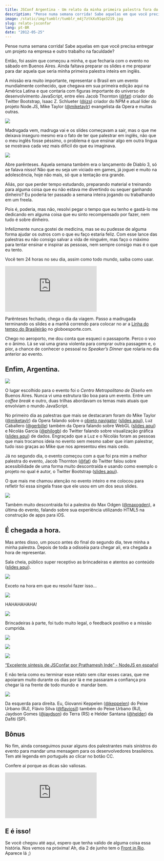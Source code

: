```yaml
---
title: JSConf Argentina - Um relato da minha primeira palestra fora do Brasil
description: "Pense numa semana corrida! Sabe aquelas em que você precisa entregar um projeto na empresa e outro trabalho na faculdade? Então, foi assim que começou a minha, e que fecharia com o evento no sábado em Buenos Aires. Ainda faltava preparar os slides e me preparar para dar aquela que seria minha primeira palestra inteira em inglês."
image: /static/img/tumblr/tumblr_m4j7ztkXu91qe3219.jpg
slug: relato-jsconfar
lang: pt-BR
date: "2012-05-25"
---
```


Pense numa semana corrida! Sabe aquelas em que você precisa entregar um projeto na empresa e outro trabalho na faculdade?

Então, foi assim que começou a minha, e que fecharia com o evento no sábado em Buenos Aires. Ainda faltava preparar os slides e me preparar para dar aquela que seria minha primeira palestra inteira em inglês.

A missão era muito importante, representar o Brasil em um evento mundialmente conhecido, que chegava em sua primeira edição aqui na América Latina e que contaria com figuras importante do universo de desenvolvimento JavaScript, entre eles Jacob Thornton ([@fat](https://twitter.com/fat)) criador do Twitter Bootstrap, Isaac Z. Schlueter ([@izs](https://twitter.com/izs)) criador do NPM e atual líder do projeto Node.JS, Mike Taylor ([@miketaylr](https://twitter.com/#!/miketaylr)) evangelista da Opera e muitas outras.

<!-- more -->

[![](/static/img/tumblr/tumblr_m4j8mxWMLX1qe3219.jpg)](http://jsconf.com.ar/)

Madrugada vem, madruga vai e os slides começavam a sair, mas o que me deixava inseguro mesmo era o fato de ter que palestrar em inglês, não que o meu inglês fosse péssimo, o problema é que ensinar algo em outra língua se mostrava cada vez mais difícil do que eu imaginava.

![](/static/img/tumblr/tumblr_m4j8wnLFVW1qe3219.jpg)

Abre parênteses. Aquela semana também era o lançamento de Diablo 3, só se falava nisso! Não que eu seja um viciado em games, já joguei e muito na adolescência, hoje não mais, só que a tentação era grande.

Aliás, por que perder tempo estudando, preparando material e treinando para alguma coisa que eu não estava me divertindo ou sequer ganhando dinheiro? Eu poderia ter passado a semana inteira jogando ou trabalhando em um freela.

Pois é, poderia, mas não, resolvi pegar o tempo que eu tenho e gastá-lo me dedicando em alguma coisa que eu sinto recompensado por fazer, nem tudo é sobre dinheiro.

Infelizmente nunca gostei de medicina, mas se eu pudesse de alguma forma ajudar os outros com o que eu faço estaria feliz. Com esse lance das palestras eu não consigo salvar a vida de ninguém, mas faço o máximo para tentar ensinar e inspirar as pessoas, nem sempre consigo mas é o que eu tento.

Você tem 24 horas no seu dia, assim como todo mundo, saiba como usar.

<div class="iframe-wrap">
  <iframe src="https://www.youtube.com/embed/relato-jsconfar.html" frameborder="0" allowfullscreen="true">
  </iframe>
</div>

Parênteses fechado, chega o dia da viagem. Passo a madrugada terminando os slides e a manhã correndo para colocar no ar a [Linha do tempo do Brasileirão](http://estatico.globoesporte.globo.com/linha-do-tempo/) no globoesporte.com.

Chego no aeroporto, me dou conta que esqueci o passaporte. Perco o voo e o ânimo. Lá se vai uma grana violenta para comprar outra passagem e, o pior, a chance de conhecer o pessoal no _Speaker’s Dinner_ que rolaria no dia anterior ao evento.

## Enfim, Argentina.

![](/static/img/tumblr/tumblr_m4j8x1YIQ31qe3219.jpg)

O lugar escolhido para o evento foi o _Centro Metropolitano de Diseño_ em Buenos Aires. Nunca vi uma estrutura tão boa para um evento. Entre um _coffee break_ e outro, duas trilhas abordavam os temas mais atuais que envolviam o mundo JavaScript.

No primeiro dia as palestras que mais se destacaram foram do Mike Taylor ([@miketaylr](https://twitter.com/#!/miketaylr)) da Opera falando sobre o [objeto navigator](https://developer.mozilla.org/en/DOM/window.navigator) ([slides aqui](http://miketaylr.com/pres/jsconfar/shower/)), Luz Caballero ([@gerbille](https://twitter.com/#!/gerbille)) também da Opera falando sobre WebGL ([slides aqui](https://www.slideshare.net/gerbille/webgl-para-javascripters)) e Nicolás Garcia ([@philogb](https://twitter.com/#!/philogb)) do Twitter falando sobre visualização gráfica ([slides aqui](https://www.slideshare.net/philogb/javascript-para-graficos-y-visualizacion-de-datos)) de dados. Engraçado que a Luz e o Nicolás foram as pessoas que mais trocamos ideia no evento sem mesmo saber que iriam palestrar, tudo isso graças ao Mike que nos apresentou eles mais cedo.

Já no segundo dia, o evento começou com a que foi pra mim a melhor palestra do evento, Jacob Thornton ([@fat](https://twitter.com/fat)) do Twitter falou sobre acessibilidade de uma forma muito descontraída e usando como exemplo o projeto no qual é autor, o Twitter Bootstrap ([slides aqui](https://speakerdeck.com/u/fat/p/borges)).

O que mais me chamou atenção no evento inteiro e me colocou para refletir foi essa singela frase que ele usou em um dos seus slides.

[![](/static/img/tumblr/tumblr_m4ja81ScE01qe3219.jpg)](http://wordsbyf.at/2012/05/21/jsconf-argentina-2012/)

Também muito descontraída foi a palestra do Max Odgen ([@maxogden](https://twitter.com/#!/maxogden)), a última do evento, falando sobre sua experiência utilizando HTML5 na construção de apps para iOS.

## É chegada a hora.

Mas antes disso, um pouco antes do final do segundo dia, teve minha a minha palestra. Depois de toda a odisséia para chegar ali, era chegada a hora de representar.

Sala cheia, público super receptivo as brincadeiras e atentos ao conteúdo ([slides aqui](https://github.com/zenorocha/talks/tree/master/2012/jsconf/)).

![](/static/img/tumblr/tumblr_m4j90idYAt1qe3219.jpg)

Exceto na hora em que eu resolvi fazer isso…

![](/static/img/tumblr/tumblr_m4jyo4kMnC1qe3219.jpg)

HAHAHAHAHA!

[![](/static/img/tumblr/tumblr_m4jacwlSd81qe3219.jpg)](https://twitter.com/mmednik/status/204309435391295488)

Brincadeiras à parte, foi tudo muito legal, o feedback positivo e a missão cumprida.

[![](/static/img/tumblr/tumblr_m4ja8bMqc71qe3219.jpg)](https://twitter.com/jsconfar/statuses/202898792800980992)

[![](/static/img/tumblr/tumblr_m4jaaoqxRB1qe3219.jpg)](https://twitter.com/palamago/status/204307720764010497)

[![](/static/img/tumblr/tumblr_m4jafsXrVJ1qe3219.jpg)](https://twitter.com/dcaliri/status/204307039604838400)

[“Excelente síntesis de JSConfar por Prathamesh Inde” - NodeJS en español](http://www.nodejs.es/excelente-sintesis-jsconfar-zeno-rocha/)

E não teria como eu terminar esse relato sem citar esses caras, que me apoiaram muito durante os dias por lá e me passaram a confiança pra chegar lá na frente de todo mundo e  mandar bem.

![](/static/img/tumblr/tumblr_m4jaxgUNUk1qe3219.jpg)

Da esquerda para direita. Eu, Giovanni Keppelen ([@keppelen](https://twitter.com/#!/keppelen)) do Peixe Urbano (RJ), Flávio Silva ([@flaviosil](https://twitter.com/#!/flaviosil)) também do Peixe Urbano (RJ), Jaydson Gomes ([@jaydson](https://twitter.com/#!/jaydson)) do Terra (RS) e Helder Santana ([@helder](https://twitter.com/#!/helder)) da Dafiti (SP).

## Bônus

No fim, ainda conseguimos puxar alguns dos palestrantes mais sinistros do evento para mandar uma mensagem para os desenvolvedores brasileiros. Tem até legenda em português ao clicar no botão CC.

Confere aí porque as dicas são valiosas.

<div class="iframe-wrap">
  <iframe src="https://www.youtube.com/embed/wxDBF3OOaRA" frameborder="0" allowfullscreen="true">
  </iframe>
</div>

## E é isso!

Se você chegou até aqui, espero que tenha valido de alguma coisa essa história. Nos vemos na próxima! Ah, dia 2 de junho tem o [Front in Rio](http://frontinrio.com.br). Aparece lá ;)
